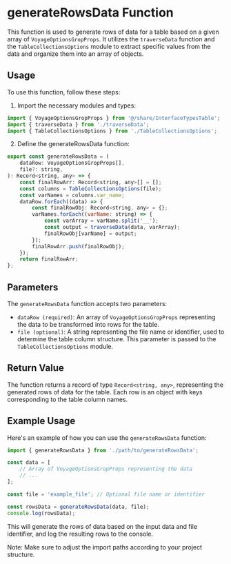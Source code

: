 # generateRowsData Function

This function is used to generate rows of data for a table based on a given array of `VoyageOptionsGropProps`. It utilizes the `traverseData` function and the `TableCollectionsOptions` module to extract specific values from the data and organize them into an array of objects.

## Usage
To use this function, follow these steps:

1) Import the necessary modules and types:

```jsx
import { VoyageOptionsGropProps } from '@/share/InterfaceTypesTable';
import { traverseData } from './traverseData';
import { TableCollectionsOptions } from './TableCollectionsOptions';

```

2) Define the generateRowsData function:

```jsx
export const generateRowsData = (
    dataRow: VoyageOptionsGropProps[],
    file?: string,
): Record<string, any> => {
    const finalRowArr: Record<string, any>[] = [];
    const columns = TableCollectionsOptions(file);
    const varNames = columns.var_name;
    dataRow.forEach((data) => {
        const finalRowObj: Record<string, any> = {};
        varNames.forEach((varName: string) => {
            const varArray = varName.split('__');
            const output = traverseData(data, varArray);
            finalRowObj[varName] = output;
        });
        finalRowArr.push(finalRowObj);
    });
    return finalRowArr;
};
```
## Parameters
The `generateRowsData` function accepts two parameters:

- `dataRow (required)`: An array of `VoyageOptionsGropProps` representing the data to be transformed into rows for the table.
- `file (optional)`: A string representing the file name or identifier, used to determine the table column structure. This parameter is passed to the `TableCollectionsOptions` module.

## Return Value
The function returns a record of type `Record<string, any>`, representing the generated rows of data for the table. Each row is an object with keys corresponding to the table column names.

## Example Usage
Here's an example of how you can use the `generateRowsData` function:
```jsx
import { generateRowsData } from './path/to/generateRowsData';

const data = [
    // Array of VoyageOptionsGropProps representing the data
    // ...
];

const file = 'example_file'; // Optional file name or identifier

const rowsData = generateRowsData(data, file);
console.log(rowsData);

```
This will generate the rows of data based on the input data and file identifier, and log the resulting rows to the console.

Note: Make sure to adjust the import paths according to your project structure.